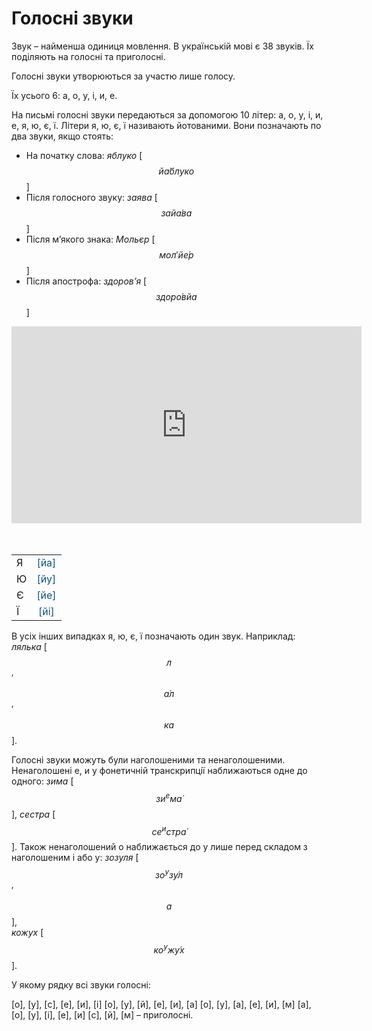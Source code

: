 # Голосні звуки

Звук – найменша одиниця мовлення. В українськiй мовi є 38 звукiв. Їх подiляють на голоснi та приголоснi.

Голоснi звуки утворюються за участю лише голосу.

Їх усього 6: <span class="p1">а, o, у, i, и, е</span>.

На письмi голоснi звуки передаються за допомогою 10 лiтер: <span class="p1">а, o, у, i, и, е, я, ю, є, ї</span>. Лiтери <span class="p1">я, ю, є, ї</span> називають йотованими. Вони позначають по два звуки, якщо стоять:
 * На початку слова: *яблуко* [$$й\acute{а}блуко$$]
 * Пiсля голосного звуку: *заява* [$$зай\acute{а}ва$$]
 * Пiсля м’якого знака: *Мольєр* [$$мол′й\acute{е}р$$]
 * Пiсля апострофа: *здоров’я* [$$здор\acute{о}вйа$$]


<div class="fluidMedia">
<iframe align="center" width="560" height="315" src="https://www.youtube.com/embed/k9k6OUwrvC8" frameborder="0" allowfullscreen></iframe>
</div>
<div class="popup">
</div>
<br><br>

<div class="centered-table-wrapper">
<table class="centered-table">
<tr>
<td>Я</td>
<td align="center"><font color="#0F5181">[йа]</font></td>
</tr>
<tr>
<td>Ю</td>
<td align="center"><font color="#0F5181">[йу]</font></td>
</tr>
<tr>
<td>Є</td>
<td align="center"><font color="#0F5181">[йе]</font></td>
</tr>
<tr>
<td>Ї</td>
<td align="center"><font color="#0F5181">[йi]</font></td>
</tr>
</table>
</div>

В усiх iнших випадках <span class="p1">я, ю, є, ї</span> позначають один звук.
Наприклад: *лялька* [$$л$$′$$\acute{а}л$$′$$ка$$].

Голоснi звуки можуть були наголошеними та ненаголошеними. Ненаголошенi <span class="p1">е, и</span> у фонетичнiй транскрипцiї наближаються одне до одного: *зима* [$$зи^eм\acute{а}$$], *сестра* [$$се^истр\acute{а}$$]. Також ненаголошений <span class="p1">о</span> наближається до <span class="p1">у</span> лише перед складом з наголошеним <span class="p1">i</span> або <span class="p1">у</span>: *зозуля* [$$зо^уз\acute{у}л$$′$$а$$],<br> *кожух* [$$ко^уж\acute{у}х$$].

<quiz correctLabel="correct" incorrectLabel="incorrect" checkLabel="check">
    <question text="">
        <p>У якому рядку всі звуки голосні:</p>
        <answer>[о], [у], [c], [е], [и], [і]</answer>
        <answer>[о], [у], [й], [е], [и], [а]</answer>
        <answer>[о], [у], [а], [е], [и], [м]</answer>
        <answer correct>[а], [о], [у], [і], [е], [и]</answer>
        <explanation>
        [c], [й], [м] – приголосні.
        </explanation>
    </question>
</quiz>



